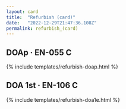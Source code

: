 ```yaml
---
layout: card
title:  "Refurbish (card)"
date:   "2022-12-29T21:47:36.108Z"
permalink: refurbish_(card)
---
```


## DOAp &middot; EN-055 C

{% include templates/refurbish-doap.html %}


## DOA 1st &middot; EN-106 C

{% include templates/refurbish-doa1e.html %}
